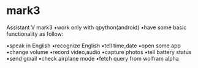 # mark3
Assistant V mark3
•work only with qpython(android)
•have some basic functionality as follow:

•speak in English
•recognize English
•tell time,date
•open some app
•change volume
•record video,audio
•capture photos
•tell battery status
•send gmail
•check airplane mode 
•fetch query from wolfram alpha
